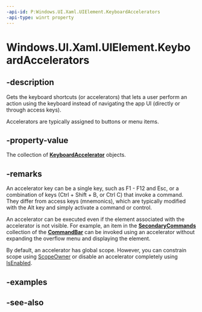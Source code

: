 ```yaml
---
-api-id: P:Windows.UI.Xaml.UIElement.KeyboardAccelerators
-api-type: winrt property
---
```


<!-- Property syntax.
public IVector<KeyboardAccelerator> KeyboardAccelerators { get; }
-->

# Windows.UI.Xaml.UIElement.KeyboardAccelerators

## -description
Gets the keyboard shortcuts (or accelerators) that lets a user perform an action using the keyboard instead of navigating the app UI (directly or through access keys). 

Accelerators are typically assigned to buttons or menu items.

## -property-value
The collection of [**KeyboardAccelerator**](https://docs.microsoft.com/uwp/api/windows.ui.xaml.input.keyboardaccelerator) objects. 

## -remarks
An accelerator key can be a single key, such as F1 - F12 and Esc, or a combination of keys (Ctrl + Shift + B, or Ctrl C) that invoke a command. They differ from access keys (mnemonics), which are typically modified with the Alt key and simply activate a command or control.

An accelerator can be executed even if the element associated with the accelerator is not visible. For example, an item in the [**SecondaryCommands**](https://docs.microsoft.com/uwp/api/windows.ui.xaml.controls.commandbar#Windows_UI_Xaml_Controls_CommandBar_SecondaryCommands) collection of the [**CommandBar**](https://docs.microsoft.com/uwp/api/windows.ui.xaml.controls.commandbar) can be invoked using an accelerator without expanding the overflow menu and displaying the element.

By default, an accelerator has global scope. However, you can constrain scope using [ScopeOwner](keyboardaccelerator_scopeowner.md) or disable an accelerator completely using [IsEnabled](keyboardaccelerator_isenabled.md).

## -examples

## -see-also


